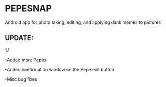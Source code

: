 **PEPESNAP**
=======

Android app for photo taking, editing, and applying dank memes to pictures

**UPDATE:**
-----------
1.1

-Added more Pepes

-Added confirmation window on the Pepe exit button

-Misc bug fixes
